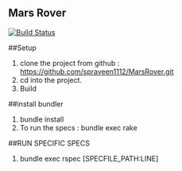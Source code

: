 ## Mars Rover

[![Build Status](https://travis-ci.org/spraveen1112/MarsRover.svg)](https://travis-ci.org/spraveen1112/MarsRover)



##Setup

1. clone the project from github : https://github.com/spraveen1112/MarsRover.git
2. cd into the project.
3. Build

##install bundler

1. bundle install
2. To run the specs : bundle exec rake

##RUN SPECIFIC SPECS

1. bundle exec rspec [SPECFILE_PATH:LINE]
